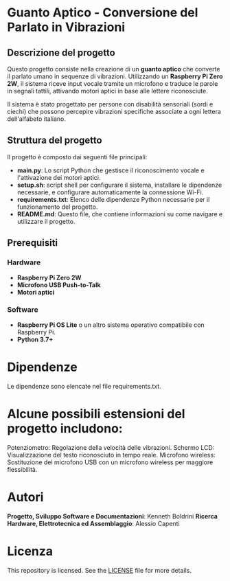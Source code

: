 # Guanto Aptico - Conversione del Parlato in Vibrazioni

## Descrizione del progetto
Questo progetto consiste nella creazione di un **guanto aptico** che converte il parlato umano in sequenze di vibrazioni. Utilizzando un **Raspberry Pi Zero 2W**, il sistema riceve input vocale tramite un microfono e traduce le parole in segnali tattili, attivando motori aptici in base alle lettere riconosciute.

Il sistema è stato progettato per persone con disabilità sensoriali (sordi e ciechi) che possono percepire vibrazioni specifiche associate a ogni lettera dell'alfabeto italiano.

## Struttura del progetto

Il progetto è composto dai seguenti file principali:

- **main.py**: Lo script Python che gestisce il riconoscimento vocale e l'attivazione dei motori aptici.
- **setup.sh**: script shell per configurare il sistema, installare le dipendenze necessarie, e configurare automaticamente la connessione Wi-Fi.
- **requirements.txt**: Elenco delle dipendenze Python necessarie per il funzionamento del progetto.
- **README.md**: Questo file, che contiene informazioni su come navigare e utilizzare il progetto.

## Prerequisiti

### Hardware
- **Raspberry Pi Zero 2W**
- **Microfono USB Push-to-Talk**
- **Motori aptici**

### Software
- **Raspberry Pi OS Lite** o un altro sistema operativo compatibile con Raspberry Pi.
- **Python 3.7+**

# Dipendenze
Le dipendenze sono elencate nel file requirements.txt. 


# Alcune possibili estensioni del progetto includono:

Potenziometro: Regolazione della velocità delle vibrazioni.
Schermo LCD: Visualizzazione del testo riconosciuto in tempo reale.
Microfono wireless: Sostituzione del microfono USB con un microfono wireless per maggiore flessibilità.

# Autori

**Progetto, Sviluppo Software e Documentazioni**: Kenneth Boldrini
**Ricerca Hardware, Elettrotecnica ed Assemblaggio**: Alessio Capenti

# Licenza
This repository is licensed. See the [LICENSE](./LICENSE) file for more details.
